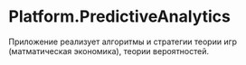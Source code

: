 # Platform.PredictiveAnalytics

Приложение реализует алгоритмы и стратегии теории игр (матматическая экономика), теории вероятностей.
